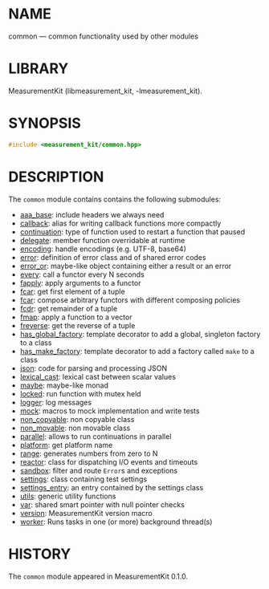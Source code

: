# NAME
common &mdash; common functionality used by other modules

# LIBRARY
MeasurementKit (libmeasurement_kit, -lmeasurement_kit).

# SYNOPSIS
```C++
#include <measurement_kit/common.hpp>
```

# DESCRIPTION

The `common` module contains contains the following submodules:

- [aaa_base](common/aaa_base.md): include headers we always need
- [callback](common/callback.md): alias for writing callback functions more compactly
- [continuation](common/continuation.md): type of function used to restart a function that paused
- [delegate](common/delegate.md): member function overridable at runtime
- [encoding](common/encoding.md): handle encodings (e.g. UTF-8, base64)
- [error](common/error.md): definition of error class and of shared error codes
- [error_or](common/error_or.md): maybe-like object containing either a result or an error
- [every](common/every.md): call a functor every N seconds
- [fapply](common/fapply.md): apply arguments to a functor
- [fcar](common/fcar.md): get first element of a tuple
- [fcar](common/fcompose.md): compose arbitrary functors with different composing policies
- [fcdr](common/fcdr.md): get remainder of a tuple
- [fmap](common/fmap.md): apply a function to a vector
- [freverse](common/freverse.md): get the reverse of a tuple
- [has_global_factory](common/has_global_factory.md): template decorator to add a global, singleton factory to a class
- [has_make_factory](common/has_make_factory.md): template decorator to add a factory called `make` to a class
- [json](common/json.md): code for parsing and processing JSON
- [lexical_cast](common/lexical_cast.md): lexical cast between scalar values
- [maybe](common/maybe.md): maybe-like monad
- [locked](common/locked.md): run function with mutex held
- [logger](common/logger.md): log messages
- [mock](common/mock.md): macros to mock implementation and write tests
- [non_copyable](common/non_copyable.md): non copyable class
- [non_movable](common/non_movable.md): non movable class
- [parallel](common/parallel.md): allows to run continuations in parallel
- [platform](common/platform.md): get platform name
- [range](common/range.md): generates numbers from zero to N
- [reactor](common/reactor.md): class for dispatching I/O events and timeouts
- [sandbox](common/sandbox.md): filter and route `Error`s and exceptions
- [settings](common/settings.md): class containing test settings
- [settings_entry](common/settings_entry.md): an entry contained by the settings class
- [utils](common/utils.md): generic utility functions
- [var](common/var.md): shared smart pointer with null pointer checks
- [version](common/version.md): MeasurementKit version macro
- [worker](common/worker.md): Runs tasks in one (or more) background thread(s)

# HISTORY

The `common` module appeared in MeasurementKit 0.1.0.

